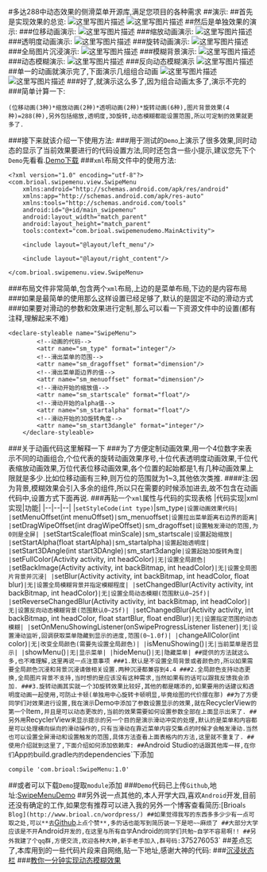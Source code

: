 #多达288中动态效果的侧滑菜单开源库,满足您项目的各种需求
##演示:
##首先是实现效果的总览:
![这里写图片描述](http://img.blog.csdn.net/20160809092650976)
![这里写图片描述](http://img.blog.csdn.net/20160809092700538)
##然后是单独效果的演示:
###位移动画演示:
![这里写图片描述](http://img.blog.csdn.net/20160809093204682)
###缩放动画演示:
![这里写图片描述](http://img.blog.csdn.net/20160809093452510)
###透明度动画演示:
![这里写图片描述](http://img.blog.csdn.net/20160809093611636)
###旋转动画演示:
![这里写图片描述](http://img.blog.csdn.net/20160809094242759)
###全局图片沉浸演示:
![这里写图片描述](http://img.blog.csdn.net/20160809094336154)
###模糊背景演示:
![这里写图片描述](http://img.blog.csdn.net/20160809094426264)
###动态模糊演示:
![这里写图片描述](http://img.blog.csdn.net/20160809094536763)
###反向动态模糊演示
![这里写图片描述](http://img.blog.csdn.net/20160809094648671)
##单一的动画就演示完了,下面演示几组组合动画
![这里写图片描述](http://img.blog.csdn.net/20160809094750719)
![这里写图片描述](http://img.blog.csdn.net/20160809094842236)
###好了,就演示这么多了,因为组合动画太多了,演示不完的
###简单计算一下:
```
(位移动画(3种)*缩放动画(2种)*透明动画(2种)*旋转动画(6种),图片背景效果(4种)=288(种),另外包括缩放,透明度,3D旋转,动态模糊都能设置范围,所以可定制的效果就更多了.

```
###接下来就该介绍一下使用方法:
###用于测试的`Demo`上演示了很多效果,同时动态的显示了当前效果要进行的代码设置方法,同时还包含一些小提示,建议您先下个`Demo`先看看.[Demo下载](http://www.brioal.cn/apks/SwipeMenuDemo.apk)
###`xml`布局文件中的使用方法:
```
<?xml version="1.0" encoding="utf-8"?>
<com.brioal.swipemenu.view.SwipeMenu
    xmlns:android="http://schemas.android.com/apk/res/android"
    xmlns:app="http://schemas.android.com/apk/res-auto"
    xmlns:tools="http://schemas.android.com/tools"
    android:id="@+id/main_swipemenu"
    android:layout_width="match_parent"
    android:layout_height="match_parent"
    tools:context="com.brioal.swipemenudemo.MainActivity">

    <include layout="@layout/left_menu"/>

    <include layout="@layout/right_content"/>

</com.brioal.swipemenu.view.SwipeMenu>

```
###布局文件非常简单,包含两个`xml`布局,上边的是菜单布局,下边的是内容布局
###如果是最简单的使用那么这样设置已经足够了,默认的是固定不动的滑动方式
###如果要对滑动的参数和效果进行定制,那么可以看一下资源文件中的设置(都有注释,理解起来不难)
```
<declare-styleable name="SwipeMenu">
        <!--动画的代码-->
        <attr name="sm_type" format="integer"/>
        <!--滑出菜单的范围-->
        <attr name="sm_dragoffset" format="dimension"/>
        <!--滑出菜单距边界的值-->
        <attr name="sm_menuoffset" format="dimension"/>
        <!--滑动开始的缩放值-->
        <attr name="sm_startscale" format="float"/>
        <!--滑动开始的alpha值-->
        <attr name="sm_startalpha" format="float"/>
        <!--滑动开始的3D旋转角度-->
        <attr name="sm_start3dangle" format="integer"/>
    </declare-styleable>
```
###关于动画代码这里解释一下
###为了方便定制动画效果,用一个4位数字来表示不同的动画组合,个位代表的旋转动画效果序号,十位代表透明度动画效果,千位代表缩放动画效果,万位代表位移动画效果,各个位置的起始都是1,有几种动画效果上限就是多少.比如位移动画有三种,则万位的范围就为1~3,其他依次类推.
####注:因为背景,模糊效果会引入多余的组件,所以只在需要的时候添加进去,故不包含在动画代码中,设置方式下面再说.
###再贴一个`xml`属性与代码的实现表格
|代码实现|xml实现|功能|
|--|--|--|
|`setStyleCode(int type)`|sm_type`|设置动画效果代码|
|`setMenuOffset(int menuOffset)`|`sm_menuoffset`|设置拉出菜单距离右边界的距离|
|`setDragWipeOffset(int dragWipeOffset)`|`sm_dragoffset`|设置触发滑动的范围,为0则是全屏|
|`setStartScale(float minScale)`|`sm_startscale`|设置起始缩放|
|`setStartAlpha(float startAlpha)`|`sm_startalpha`|设置起始透明度|
|`setStart3DAngle(int start3DAngle)`|`sm_start3dangle`|设置起始3D旋转角度|
|`setFullColor(Activity activity, int headColor)`|无|设置全局颜色|
|`setBackImage(Activity activity, int backBitmap, int headColor)`|无|设置全局图片背景并沉浸|
|`setBlur(Activity activity, int backBitmap, int headColor, float blur)`|无|设置全局模糊背景并指定模糊程度|
|`setChangedBlur(Activity activity, int backBitmap, int headColor)`|无|设置全局动态模糊(范围默认0~25f)|
|`setReverseChangedBlur(Activity activity, int backBitmap, int headColor)`|无|设置反向动态模糊背景(范围默认0~25f)|
|`setChangedBlur(Activity activity, int backBitmap, int headColor, float startBlur, float endBlur)`|无|设置指定范围的动态模糊|
|`setOnMenuShowingListener(onSwipeProgressListener listener)`|无|设置滑动监听,回调获取菜单隐藏到显示的进度,范围(0~1.0f)|
|`changeAllColor(int color)`|无|改变全局颜色(需要先设置全局颜色)|
|`isMenuShowing()`|无|当前菜单是否显示|
|`showMenu()`|无|显示菜单|
|`hideMenu()`|无|隐藏菜单|
##提供的方法就这么多,也不难理解,这里再说一点注意事项
###1.默认是不设置全局背景或者颜色的,所以如果需要全局颜色沉浸和背景沉浸请做相关设置.两种沉浸都兼容到4.4
###2.全局颜色支持动态更换,全局图片背景不支持,当时想的是应该没有这种需求,当然如果有的话可以跟我反馈我会添加.
###3.旋转动画其实就一个3D旋转效果比较好,其他的都是瞎添的,如果要用的话建议和透明度动画一起使用,可防止卡顿(单独用中心旋转卡顿明显,毕竟绘图的代价摆在那)
##为了方便同学们对效果进行设置,我在演示`Demo`中添加了参数设置显示的效果,就在`RecyclerView`的第一个`Item`,并且是可以动态更改的,当前的效果需要如何设置参数全部在上面显示出来了.
##另外用`RecyclerView`来显示提示的另一个目的是演示滑动冲突的处理,默认的是菜单和内容都是可以处理横向纵向的滑动操作的,只有当滑动在靠近菜单内容交集点的时候才会触发滑动.当然也可以设置全屏滑动和设置触发的范围,具体方法查看上面表格内的方法,这里就不重复了.
##使用介绍就到这里了,下面介绍如何添加依赖库:
##`Android Studio`的话跟其他库一样,在你们`App`的`build.gradle`内的`dependencies`下添加
```
compile 'com.brioal:SwipeMenu:1.0'
```
##或者可以下载`Demo`提取`module`添加
###`Demo`代码已上传`Github`,地址:[SwipeMenuDemo](https://github.com/Brioal/SwipeMenuDemo)
##另外说一点其他的,本人开学大四,喜欢`Android`开发,目前还没有确定的工作,如果您有推荐可以进入我的另外一个博客查看简历:[Brioal`s Blog](http://www.brioal.cn/wordpress/)
##如果觉得我写的东西多多少少有一点可取之处,可以**去`[Github](https://github.com/Brioal/SwipeMenuDemo)`上点个赞**,多的话也能写到简历装一下是吧~~麻烦了
##大部分大学应该是不开`Android`开发的,在这里与所有自学`Android`的同学们共勉~自学不容易啊!!
##另外我建了个qq群,方便交流,欢迎各种大神,新手老手加入,群号码:`375276053`
##差点忘了,本库用到的一些代码片段来自网络,贴一下地址,感谢大神的代码:
###[沉浸状态栏](https://github.com/laobie/StatusBarUtil)
###[教你一分钟实现动态模糊效果](http://mp.weixin.qq.com/s?__biz=MzA5MzI3NjE2MA==&mid=2650236619&idx=1&sn=7f4f97babcad9f62607e544efaf2d86e&scene=23&srcid=0809CmU7E9JVZ0ZIyCvG4nLh#rd)
